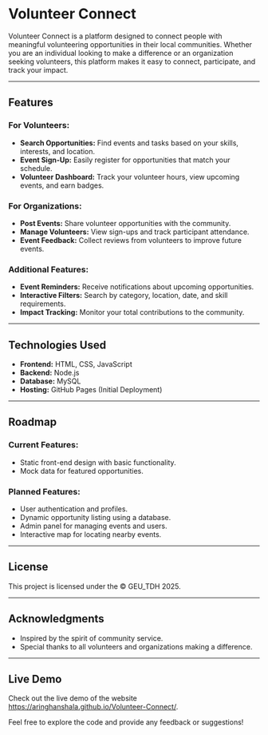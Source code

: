 # Volunteer Connect

Volunteer Connect is a platform designed to connect people with meaningful volunteering opportunities in their local communities. Whether you are an individual looking to make a difference or an organization seeking volunteers, this platform makes it easy to connect, participate, and track your impact.

---
## Features

### For Volunteers:
- **Search Opportunities:** Find events and tasks based on your skills, interests, and location.
- **Event Sign-Up:** Easily register for opportunities that match your schedule.
- **Volunteer Dashboard:** Track your volunteer hours, view upcoming events, and earn badges.

### For Organizations:
- **Post Events:** Share volunteer opportunities with the community.
- **Manage Volunteers:** View sign-ups and track participant attendance.
- **Event Feedback:** Collect reviews from volunteers to improve future events.

### Additional Features:
- **Event Reminders:** Receive notifications about upcoming opportunities.
- **Interactive Filters:** Search by category, location, date, and skill requirements.
- **Impact Tracking:** Monitor your total contributions to the community.

---

## Technologies Used

- **Frontend:** HTML, CSS, JavaScript
- **Backend:** Node.js 
- **Database:** MySQL
- **Hosting:** GitHub Pages (Initial Deployment)

---

## Roadmap

### Current Features:
- Static front-end design with basic functionality.
- Mock data for featured opportunities.

### Planned Features:
- User authentication and profiles.
- Dynamic opportunity listing using a database.
- Admin panel for managing events and users.
- Interactive map for locating nearby events.

---

## License

This project is licensed under the © GEU_TDH 2025.

---

## Acknowledgments

- Inspired by the spirit of community service.
- Special thanks to all volunteers and organizations making a difference.

---


## Live Demo

Check out the live demo of the website https://aringhanshala.github.io/Volunteer-Connect/.

Feel free to explore the code and provide any feedback or suggestions!